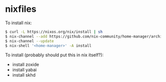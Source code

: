 # nixfiles

To install nix:

```bash
$ curl -L https://nixos.org/nix/install | sh
$ nix-channel --add https://github.com/nix-community/home-manager/archive/master.tar.gz home-manager
$ nix-channel --update
$ nix-shell '<home-manager>' -A install
```


To install (probably should put this in nix itself?):

- install zoxide
- install yabai
- install skhd
